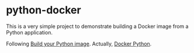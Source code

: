# python-docker

This is a very simple project to demonstrate building a Docker image from a Python application.

Following [Build your Python image](https://docs.docker.com/language/python/build-images/). Actually, [Docker Python](https://docs.docker.com/language/python/).
